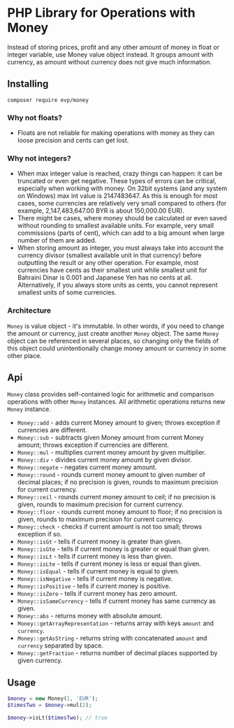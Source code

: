 PHP Library for Operations with Money
====

Instead of storing prices, profit and any other amount of money in float or integer variable, use Money value object
instead. It groups amount with currency, as amount without currency does not give much information.

## Installing

```shell
composer require evp/money
```

### Why not floats?

 - Floats are not reliable for making operations with money as they can loose precision and cents can get lost.

### Why not integers?

 - When max integer value is reached, crazy things can happen: it can be truncated or even get negative.
 These types of errors can be critical, especially when working with money.
 On 32bit systems (and any system on Windows) max int value is 2147483647. As this is enough for most cases, some
 currencies are relatively very small compared to others (for example, 2,147,483,647.00 BYR is about 150,000.00 EUR).
 - There might be cases, where money should be calculated or even saved without rounding to smallest available units.
 For example, very small commissions (parts of cent), which can add to a big amount when large number of them are
 added.
 - When storing amount as integer, you must always take into account the currency divisor
 (smallest available unit in that currency) before outputting the result or any other operation. For example, most currencies
 have cents as their smallest unit while smallest unit for Bahraini Dinar is 0.001 and Japanese Yen has no cents at all.
 Alternatively, if you always store units as cents, you cannot represent smallest units of some currencies.

### Architecture

`Money` is value object - it's immutable. In other words, if you need to change the amount or currency, just create
another `Money` object. The same `Money` object can be referenced in several places, so changing only the fields
of this object could unintentionally change money amount or currency in some other place.

## Api
`Money` class provides self-contained logic for arithmetic and comparison operations with other
`Money` instances. All arithmetic operations returns new `Money` instance.

* `Money::add` - adds current Money amount to given; throws exception if currencies are different.
* `Money::sub` - subtracts given Money amount from current Money amount; throws exception if currencies are different.
* `Money::mul` - multiplies current money amount by given multiplier.
* `Money::div` - divides current money amount by given divisor.
* `Money::negate` - negates current money amount.
* `Money::round` - rounds current money amount to given number of decimal places; if no precision is given, rounds to maximum precision for current currency.
* `Money::ceil` - rounds current money amount to ceil; if no precision is given, rounds to maximum precision for current currency.
* `Money::floor` - rounds current money amount to floor; if no precision is given, rounds to maximum precision for current currency.
* `Money::check` - checks if current amount is not too small; throws exception if so.
* `Money::isGt` - tells if current money is greater than given.
* `Money::isGte` - tells if current money is greater or equal than given.
* `Money::isLt` - tells if current money is less than given.
* `Money::isLte` - tells if current money is less or equal than given.
* `Money::isEqual` - tells if current money is equal to given.
* `Money::isNegative` - tells if current money is negative.
* `Money::isPositive` - tells if current money is positive.
* `Money::isZero` - tells if current money has zero amount.
* `Money::isSameCurrency` - tells if current money has same currency as given.
* `Money::abs` - returns money with absolute amount.
* `Money::getArrayRepresentation` - returns array with keys `amount` and `currency`.
* `Money::getAsString` - returns string with concatenated `amount` and `currency` separated by space.
* `Money::getFraction` - returns number of decimal places supported by given currency.
 
## Usage

```php
$money = new Money(1, 'EUR');
$timesTwo = $money->mul(2);

$money->isLt($timesTwo); // true
```

